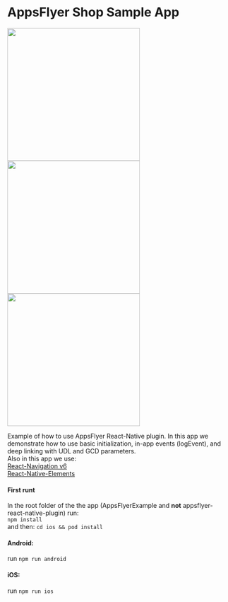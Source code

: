 # AppsFlyer Shop Sample App
<img src="https://github.com/AppsFlyerSDK/appsflyer-react-native-plugin/blob/dev/RD-69315/new-sample-app/SampleApps/AppsFlyerExample/Assets/1.png"  width="300">
<img src="https://github.com/AppsFlyerSDK/appsflyer-react-native-plugin/blob/dev/RD-69315/new-sample-app/SampleApps/AppsFlyerExample/Assets/2.png"  width="300">
<img src="https://github.com/AppsFlyerSDK/appsflyer-react-native-plugin/blob/dev/RD-69315/new-sample-app/SampleApps/AppsFlyerExample/Assets/3.png"  width="300">

Example of how to use AppsFlyer React-Native plugin. In this app we demonstrate how to use basic initialization, in-app events (logEvent), and deep linking with UDL and GCD parameters.<br>
Also in this app we use:<br>
[React-Navigation v6](https://reactnavigation.org/docs/getting-started)<br>
[React-Native-Elements](https://reactnativeelements.com/)

#### First runt
In the root folder of the the app (AppsFlyerExample and **not** appsflyer-react-native-plugin) run:<br>
`npm install`<br>
and then: `cd ios && pod install`
#### Android:
run `npm run android`
#### iOS:
run `npm run ios`
